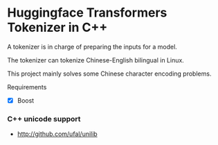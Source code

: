 # Huggingface Transformers Tokenizer in C++

A tokenizer is in charge of preparing the inputs for a model. 

The tokenizer can tokenize Chinese-English bilingual in Linux.

This project mainly solves some Chinese character encoding problems.

Requirements

- [x] Boost
  
 ### C++ unicode support 
- http://github.com/ufal/unilib